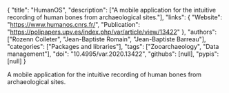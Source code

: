 {
  "title": "HumanOS",
  "description": ["A mobile application for the intuitive recording of human bones from archaeological sites."],
  "links": {
    "Website": "https://www.humanos.cnrs.fr/",
    "Publication": "https://polipapers.upv.es/index.php/var/article/view/13422"
  },
  "authors": ["Rozenn Colleter", "Jean-Baptiste Romain", "Jean-Baptiste Barreau"],
  "categories": ["Packages and libraries"],
  "tags": ["Zooarchaeology", "Data management"],
  "doi": "10.4995/var.2020.13422",
  "githubs": [null],
  "pypis": [null]
}

<!-- Generated by csv2md.R – do not edit by hand -->

A mobile application for the intuitive recording of human bones from archaeological sites.
